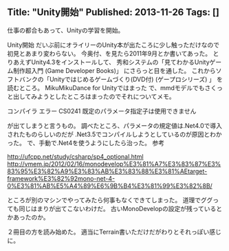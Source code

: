 Title: "Unity開始"
Published: 2013-11-26
Tags: []
---

仕事の都合もあって、Unityの学習を開始。

Unity開始
だいぶ前にオライリーのUnity本が出たころに少し触っただけなので初見とあまり変わらない。
今奥付、を見たら2011年9月とか書いてあった。
とりあえずUnity4.3をインストールして、
秀和システムの「見てわかるUnityゲーム制作超入門 (Game Developer Books)」
にさらっと目を通した。
これからソフトバンクの「Unityではじめるゲームづくり(DVD付)
(ゲープロシリーズ) 」 を読むところ。
MikuMikuDance for Unityではまった
で、mmdモデルでもさくっと出してみようとしたところはまったのでそれについてメモ。

コンパイラ エラー CS0241 既定のパラメータ指定子は使用できません

が出てしまうと言うもの。
調べたところ、パラメータの規定値は.Net4.0で導入されたものらしいのだが
.Net3.5でコンパイルしようとしているのが原因とわかった。
で、手動で.Net4を使うようにしたら治った。
参考

http://ufcpp.net/study/csharp/sp4_optional.html
http://vmem.jp/2012/02/16/monodevelop%E3%81%A7%E3%83%87%E3%83%95%E3%82%A9%E3%83%AB%E3%83%88%E3%81%AEtarget-framework%E3%82%92mono-net-4-0%E3%81%AB%E5%A4%89%E6%9B%B4%E3%81%99%E3%82%8B/

ところが別のマシンでやってみたら何事もなくできてしまった。
道理でググっても同じはまりが出てこないわけだ。
古いMonoDevelopの設定が残っているとかあったのか。

２冊目の方を読み始めた。
適当にTerrain書いただけだがわりとそれっぽい感じに。
